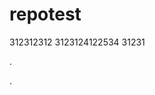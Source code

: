 # repotest
312312312
3123124122534
31231





































.

.